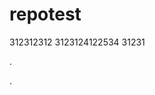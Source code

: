 # repotest
312312312
3123124122534
31231





































.

.